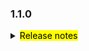 <!--
 Licensed to the Apache Software Foundation (ASF) under one or more
 contributor license agreements.  See the NOTICE file distributed with
 this work for additional information regarding copyright ownership.
 The ASF licenses this file to You under the Apache License, Version 2.0
 (the "License"); you may not use this file except in compliance with
 the License.  You may obtain a copy of the License at

     http://www.apache.org/licenses/LICENSE-2.0

 Unless required by applicable law or agreed to in writing, software
 distributed under the License is distributed on an "AS IS" BASIS,
 WITHOUT WARRANTIES OR CONDITIONS OF ANY KIND, either express or implied.
 See the License for the specific language governing permissions and
 limitations under the License.
 -->

### 1.1.0

<details>	
  <summary><mark>Release notes</mark></summary>

### Seata-go 1.1.0

Seata-go 1.1.0 Released.

Seata-go is an easy-to-use, high-performance, open source distributed transaction solution.

The version is updated as follows:

### feature：

- [[#491](https://github.com/seata/seata-go/pull/491)] support query global lock key
- [[#482](https://github.com/seata/seata-go/pull/482)] support multi delete SQL executor in AT
- [[#481](https://github.com/seata/seata-go/pull/481)] support multi update SQL executor in AT
- [[#478](https://github.com/seata/seata-go/pull/478)] support select for update SQL executor in AT
- [[#477](https://github.com/seata/seata-go/pull/477)] support the json serialization method of undo log
- [[#456](https://github.com/seata/seata-go/pull/456)] support insert on update SQL executor in AT
- [[#444](https://github.com/seata/seata-go/pull/444)] support BZip2Compressor
- [[#436](https://github.com/seata/seata-go/pull/436)] use rm config file
- [[#433](https://github.com/seata/seata-go/pull/433)] support xa connect manager
- [[#430](https://github.com/seata/seata-go/pull/430)] use getty config file

### bugfix：

- [[#509](https://github.com/seata/seata-go/pull/509)] fix undo log SQLType when execute insert on update SQL in AT
- [[#495](https://github.com/seata/seata-go/pull/495)] fix undo log SQLType bug
- [[#487](https://github.com/seata/seata-go/pull/487)] fix at bug when execute
- [[#472](https://github.com/seata/seata-go/pull/472)] fix missing value of context When using global transactions
- [[#461](https://github.com/seata/seata-go/pull/461)] fix the problem of error_code_test
- [[#459](https://github.com/seata/seata-go/pull/459)] fix the rollback error log
- [[#452](https://github.com/seata/seata-go/pull/452)] fix the error of id self-increment when executing insert sql in AT

### optimize:

- [[#507](https://github.com/seata/seata-go/pull/507)] refactor logic of multiple update sql in AT
- [[#505](https://github.com/seata/seata-go/pull/505)] optimize multi SQL executor in AT
- [[#453](https://github.com/seata/seata-go/pull/453)] optimize the messageType and transactionErrorCode enum
- [[#447](https://github.com/seata/seata-go/pull/447)] optimize the datasource init process
- [[#466](https://github.com/seata/seata-go/pull/466)] optimize variable naming

### test:

- [[#445](https://github.com/seata/seata-go/pull/445)] add unit test for TransactionErrorCode and MessageType

### doc:

- [[#492](https://github.com/seata/seata-go/pull/492)] update feature list of readme
- [[#489](https://github.com/seata/seata-go/pull/489)] add change-log of version 1.1.0

### contributors:

Thanks to these contributors for their code commits. Please report an unintended omission.

- [luky116](https://github.com/luky116)
- [georgehao](https://github.com/georgehao)
- [lxfeng1997](https://github.com/lxfeng1997)
- [106umao](https://github.com/106umao)
- [wang1309](https://github.com/wang1309)
- [iSuperCoder](https://github.com/iSuperCoder)
- [Charlie17Li](https://github.com/Charlie17Li)
- [Code-Fight](https://github.com/Code-Fight)
- [Kirhaku](https://github.com/Kirhaku)
- [Vaderkai](https://github.com/VaderKai)
- [springrain](https://github.com/springrain)
- [Shaozhou Hu](https://github.com/raspberry-hu)
- [finkyky](https://github.com/Finkyky)

Also, we receive many valuable issues, questions and advices from our community. Thanks all.

</detail>